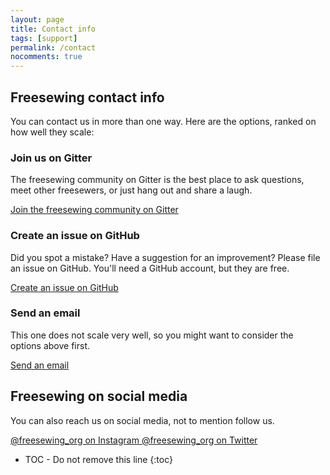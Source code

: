 ```yaml
---
layout: page
title: Contact info
tags: [support]
permalink: /contact
nocomments: true
---
```

## Freesewing contact info

You can contact us in more than one way. Here are the options, 
ranked on how well they scale:

### Join us on Gitter
The freesewing community on Gitter is the best place to ask questions, 
meet other freesewers, or just hang out and share a laugh.

<a href='https://gitter.im/freesewing/freesewing' class='btn btn-outline-primary'>
    <i class="fa fa-comments" aria-hidden="true"></i> 
    Join the freesewing community on Gitter
</a>

### Create an issue on GitHub

Did you spot a mistake? Have a suggestion for an improvement?
Please file an issue on GitHub. You'll need a GitHub account, but they are free.

<a href='https://github.com/freesewing/site/issues/new' class='btn btn-outline-primary'>
    <i class="fa fa-github" aria-hidden="true"></i>
    Create an issue on GitHub
</a>

### Send an email

This one does not scale very well, so you might want to consider the options above first.

<a href='mailto:joost@decock.org?subject=Freesewing' class='btn btn-outline-primary'>
    <i class="fa fa-envelope-o" aria-hidden="true"></i>
    Send an email
</a>

## Freesewing on social media

You can also reach us on social media, not to mention follow us.

<a href='https://www.instagram.com/freesewing_org/' class='btn btn-outline-primary mb-2'>
    @freesewing_org on Instagram
</a>
<a href='https://twitter.com/intent/follow?screen_name=freesewing_org' class='btn btn-outline-primary mb-2'>
    @freesewing_org on Twitter
</a>



* TOC - Do not remove this line
{:toc}

